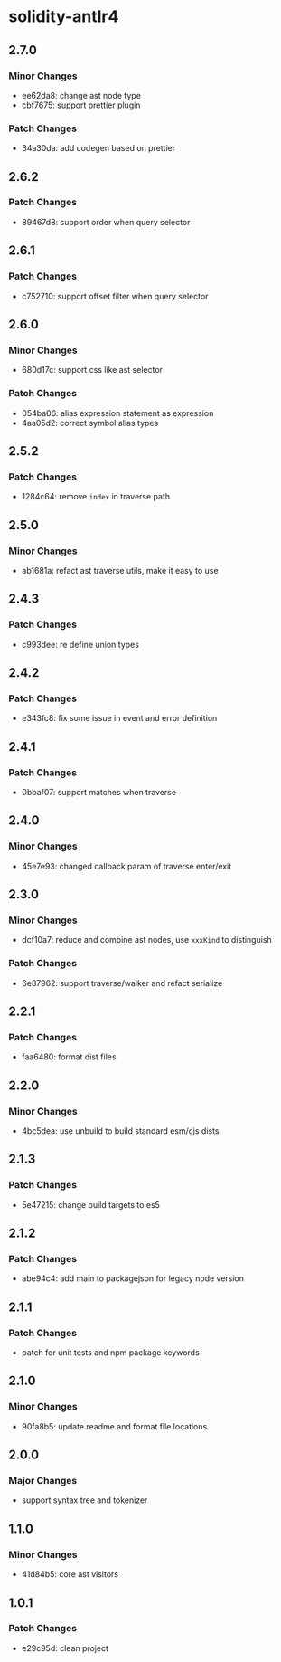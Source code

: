 # solidity-antlr4

## 2.7.0

### Minor Changes

- ee62da8: change ast node type
- cbf7675: support prettier plugin

### Patch Changes

- 34a30da: add codegen based on prettier

## 2.6.2

### Patch Changes

- 89467d8: support order when query selector

## 2.6.1

### Patch Changes

- c752710: support offset filter when query selector

## 2.6.0

### Minor Changes

- 680d17c: support css like ast selector

### Patch Changes

- 054ba06: alias expression statement as expression
- 4aa05d2: correct symbol alias types

## 2.5.2

### Patch Changes

- 1284c64: remove `index` in traverse path

## 2.5.0

### Minor Changes

- ab1681a: refact ast traverse utils, make it easy to use

## 2.4.3

### Patch Changes

- c993dee: re define union types

## 2.4.2

### Patch Changes

- e343fc8: fix some issue in event and error definition

## 2.4.1

### Patch Changes

- 0bbaf07: support matches when traverse

## 2.4.0

### Minor Changes

- 45e7e93: changed callback param of traverse enter/exit

## 2.3.0

### Minor Changes

- dcf10a7: reduce and combine ast nodes, use `xxxKind` to distinguish

### Patch Changes

- 6e87962: support traverse/walker and refact serialize

## 2.2.1

### Patch Changes

- faa6480: format dist files

## 2.2.0

### Minor Changes

- 4bc5dea: use unbuild to build standard esm/cjs dists

## 2.1.3

### Patch Changes

- 5e47215: change build targets to es5

## 2.1.2

### Patch Changes

- abe94c4: add main to packagejson for legacy node version

## 2.1.1

### Patch Changes

- patch for unit tests and npm package keywords

## 2.1.0

### Minor Changes

- 90fa8b5: update readme and format file locations

## 2.0.0

### Major Changes

- support syntax tree and tokenizer

## 1.1.0

### Minor Changes

- 41d84b5: core ast visitors

## 1.0.1

### Patch Changes

- e29c95d: clean project
